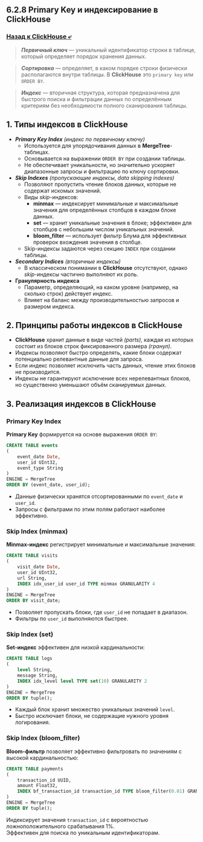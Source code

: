 ## 6.2.8 Primary Key и индексирование в ClickHouse

### [Назад к ClickHouse ⤶](/data/Module6/data/clickhouse.md)

> ***Первичный ключ*** — уникальный идентификатор строки в таблице, который определяет порядок хранения данных.  

> ***Сортировка*** — определяет, в каком порядке строки физически располагаются внутри таблицы. В **ClickHouse** это 
`primary key` или `ORDER BY`.  

> ***Индекс*** — вторичная структура, которая предназначена для быстрого поиска и фильтрации данных по определённым 
критериям без необходимости полного сканирования таблицы.  

## 1. Типы индексов в ClickHouse
- _**Primary Key Index** (индекс по первичному ключу)_  
  - Используется для упорядочивания данных в **MergeTree**-таблицах.  
  - Основывается на выражении `ORDER BY` при создании таблицы.  
  - Не обеспечивает уникальности, но значительно ускоряет диапазонные запросы и фильтрацию по ключу сортировки.  
- _**Skip Indexes** (пропускающие индексы, data skipping indexes)_  
  - Позволяют пропустить чтение блоков данных, которые не содержат искомых значений.
  - Виды _skip_-индексов:  
    - **minmax** — индексирует минимальные и максимальные значения для определённых столбцов в каждом блоке данных.  
    - **set** — хранит уникальные значения в блоке; эффективен для столбцов с небольшим числом уникальных значений.  
    - **bloom_filter** — использует фильтр Блума для эффективных проверок вхождения значения в столбце.  
  - Skip-индексы задаются через секцию `INDEX` при создании таблицы.  
- _**Secondary Indices** (вторичные индексы)_  
  - В классическом понимании в **ClickHouse** отсутствуют, однако _skip_-индексы частично выполняют их роль.  
- **Гранулярность индекса**  
  - Параметр, определяющий, на каком уровне (например, на сколько строк) действует индекс.  
  - Влияет на баланс между производительностью запросов и размером индекса.  

## 2. Принципы работы индексов в ClickHouse
- **ClickHouse** хранит данные в виде частей _(parts)_, каждая из которых состоит из блоков строк фиксированного 
размера _(гранул)_.  
- Индексы позволяют быстро определять, какие блоки содержат потенциально релевантные данные для запроса.  
- Если индекс позволяет исключить часть данных, чтение этих блоков не производится.  
- Индексы не гарантируют исключение всех нерелевантных блоков, но существенно уменьшают объём сканируемых данных.  

## 3. Реализация индексов в ClickHouse
### Primary Key Index
**Primary Key** формируется на основе выражения `ORDER BY`:

```sql
CREATE TABLE events
(
    event_date Date,
    user_id UInt32,
    event_type String
)
ENGINE = MergeTree
ORDER BY (event_date, user_id);
```
                  
- Данные физически хранятся отсортированными по `event_date` и `user_id`.  
- Запросы с фильтрами по этим полям работают наиболее эффективно.  

### Skip Index (minmax)
**Minmax-индекс** регистрирует минимальные и максимальные значения:

```sql
CREATE TABLE visits
(
    visit_date Date,
    user_id UInt32,
    url String,
    INDEX idx_user_id user_id TYPE minmax GRANULARITY 4
)
ENGINE = MergeTree
ORDER BY visit_date;
```
                  
- Позволяет пропускать блоки, где `user_id` не попадает в диапазон.  
- Фильтры по `user_id` выполняются быстрее.  

### Skip Index (set)
**Set-индекс** эффективен для низкой кардинальности:

```sql
CREATE TABLE logs
(
    level String,
    message String,
    INDEX idx_level level TYPE set(10) GRANULARITY 2
)
ENGINE = MergeTree
ORDER BY tuple();
```
                  
- Каждый блок хранит множество уникальных значений `level`.  
- Быстро исключает блоки, не содержащие нужного уровня логирования.  

### Skip Index (bloom_filter)
**Bloom-фильтр** позволяет эффективно фильтровать по значениям с высокой кардинальностью:

```sql
CREATE TABLE payments
(
    transaction_id UUID,
    amount Float32,
    INDEX bf_transaction_id transaction_id TYPE bloom_filter(0.01) GRANULARITY 8
)
ENGINE = MergeTree
ORDER BY tuple();
```
                  
Индексирует значения `transaction_id` с вероятностью ложноположительного срабатывания 1%.  
Эффективен для поиска по уникальным идентификаторам.  